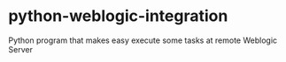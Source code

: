 # python-weblogic-integration
Python program that makes easy execute some tasks at remote Weblogic Server

